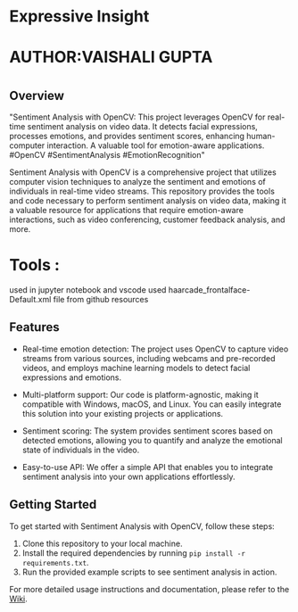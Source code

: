 # Expressive Insight
# AUTHOR:VAISHALI GUPTA
#

## Overview
"Sentiment Analysis with OpenCV: This project leverages OpenCV for real-time sentiment analysis on video data. It detects facial expressions, processes emotions, and provides sentiment scores, enhancing human-computer interaction. A valuable tool for emotion-aware applications. #OpenCV #SentimentAnalysis #EmotionRecognition"

Sentiment Analysis with OpenCV is a comprehensive project that utilizes computer vision techniques to analyze the sentiment and emotions of individuals in real-time video streams. This repository provides the tools and code necessary to perform sentiment analysis on video data, making it a valuable resource for applications that require emotion-aware interactions, such as video conferencing, customer feedback analysis, and more.

# Tools : 
used in jupyter notebook and vscode used haarcade_frontalface-Default.xml file from github resources
## Features

- Real-time emotion detection: The project uses OpenCV to capture video streams from various sources, including webcams and pre-recorded videos, and employs machine learning models to detect facial expressions and emotions.

- Multi-platform support: Our code is platform-agnostic, making it compatible with Windows, macOS, and Linux. You can easily integrate this solution into your existing projects or applications.

- Sentiment scoring: The system provides sentiment scores based on detected emotions, allowing you to quantify and analyze the emotional state of individuals in the video.

- Easy-to-use API: We offer a simple API that enables you to integrate sentiment analysis into your own applications effortlessly.

## Getting Started

To get started with Sentiment Analysis with OpenCV, follow these steps:

1. Clone this repository to your local machine.
2. Install the required dependencies by running `pip install -r requirements.txt`.
3. Run the provided example scripts to see sentiment analysis in action.

For more detailed usage instructions and documentation, please refer to the [Wiki](wiki/).

